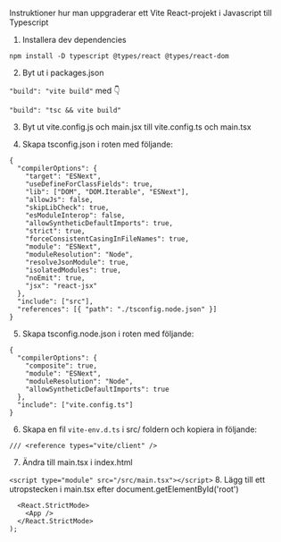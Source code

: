 Instruktioner hur man uppgraderar ett Vite React-projekt i Javascript till Typescript

1. Installera dev dependencies

`npm install -D typescript @types/react @types/react-dom`

2. Byt ut i packages.json

`"build": "vite build"`
med 👇

`"build": "tsc && vite build"`

3. Byt ut  vite.config.js och main.jsx till vite.config.ts och main.tsx

4. Skapa tsconfig.json i roten med följande: 

```
{
  "compilerOptions": {
    "target": "ESNext",
    "useDefineForClassFields": true,
    "lib": ["DOM", "DOM.Iterable", "ESNext"],
    "allowJs": false,
    "skipLibCheck": true,
    "esModuleInterop": false,
    "allowSyntheticDefaultImports": true,
    "strict": true,
    "forceConsistentCasingInFileNames": true,
    "module": "ESNext",
    "moduleResolution": "Node",
    "resolveJsonModule": true,
    "isolatedModules": true,
    "noEmit": true,
    "jsx": "react-jsx"
  },
  "include": ["src"],
  "references": [{ "path": "./tsconfig.node.json" }]
}
```

5. Skapa tsconfig.node.json i roten med följande: 

```
{
  "compilerOptions": {
    "composite": true,
    "module": "ESNext",
    "moduleResolution": "Node",
    "allowSyntheticDefaultImports": true
  },
  "include": ["vite.config.ts"]
}
```

6. Skapa en fil `vite-env.d.ts` i src/ foldern och kopiera in följande:

`/// <reference types="vite/client" />`

7. Ändra till main.tsx i index.html

`<script type="module" src="/src/main.tsx"></script>`
8. Lägg till ett utropstecken i main.tsx efter document.getElementById('root')

```ReactDOM.createRoot(document.getElementById('root')!).render(
  <React.StrictMode>
    <App />
  </React.StrictMode>
);
```
